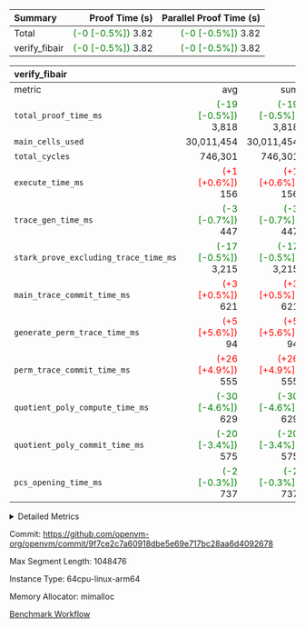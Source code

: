 | Summary | Proof Time (s) | Parallel Proof Time (s) |
|:---|---:|---:|
| Total | <span style='color: green'>(-0 [-0.5%])</span> 3.82 | <span style='color: green'>(-0 [-0.5%])</span> 3.82 |
| verify_fibair | <span style='color: green'>(-0 [-0.5%])</span> 3.82 | <span style='color: green'>(-0 [-0.5%])</span> 3.82 |


| verify_fibair |||||
|:---|---:|---:|---:|---:|
|metric|avg|sum|max|min|
| `total_proof_time_ms ` | <span style='color: green'>(-19 [-0.5%])</span> 3,818 | <span style='color: green'>(-19 [-0.5%])</span> 3,818 | <span style='color: green'>(-19 [-0.5%])</span> 3,818 | <span style='color: green'>(-19 [-0.5%])</span> 3,818 |
| `main_cells_used     ` |  30,011,454 |  30,011,454 |  30,011,454 |  30,011,454 |
| `total_cycles        ` |  746,301 |  746,301 |  746,301 |  746,301 |
| `execute_time_ms     ` | <span style='color: red'>(+1 [+0.6%])</span> 156 | <span style='color: red'>(+1 [+0.6%])</span> 156 | <span style='color: red'>(+1 [+0.6%])</span> 156 | <span style='color: red'>(+1 [+0.6%])</span> 156 |
| `trace_gen_time_ms   ` | <span style='color: green'>(-3 [-0.7%])</span> 447 | <span style='color: green'>(-3 [-0.7%])</span> 447 | <span style='color: green'>(-3 [-0.7%])</span> 447 | <span style='color: green'>(-3 [-0.7%])</span> 447 |
| `stark_prove_excluding_trace_time_ms` | <span style='color: green'>(-17 [-0.5%])</span> 3,215 | <span style='color: green'>(-17 [-0.5%])</span> 3,215 | <span style='color: green'>(-17 [-0.5%])</span> 3,215 | <span style='color: green'>(-17 [-0.5%])</span> 3,215 |
| `main_trace_commit_time_ms` | <span style='color: red'>(+3 [+0.5%])</span> 621 | <span style='color: red'>(+3 [+0.5%])</span> 621 | <span style='color: red'>(+3 [+0.5%])</span> 621 | <span style='color: red'>(+3 [+0.5%])</span> 621 |
| `generate_perm_trace_time_ms` | <span style='color: red'>(+5 [+5.6%])</span> 94 | <span style='color: red'>(+5 [+5.6%])</span> 94 | <span style='color: red'>(+5 [+5.6%])</span> 94 | <span style='color: red'>(+5 [+5.6%])</span> 94 |
| `perm_trace_commit_time_ms` | <span style='color: red'>(+26 [+4.9%])</span> 555 | <span style='color: red'>(+26 [+4.9%])</span> 555 | <span style='color: red'>(+26 [+4.9%])</span> 555 | <span style='color: red'>(+26 [+4.9%])</span> 555 |
| `quotient_poly_compute_time_ms` | <span style='color: green'>(-30 [-4.6%])</span> 629 | <span style='color: green'>(-30 [-4.6%])</span> 629 | <span style='color: green'>(-30 [-4.6%])</span> 629 | <span style='color: green'>(-30 [-4.6%])</span> 629 |
| `quotient_poly_commit_time_ms` | <span style='color: green'>(-20 [-3.4%])</span> 575 | <span style='color: green'>(-20 [-3.4%])</span> 575 | <span style='color: green'>(-20 [-3.4%])</span> 575 | <span style='color: green'>(-20 [-3.4%])</span> 575 |
| `pcs_opening_time_ms ` | <span style='color: green'>(-2 [-0.3%])</span> 737 | <span style='color: green'>(-2 [-0.3%])</span> 737 | <span style='color: green'>(-2 [-0.3%])</span> 737 | <span style='color: green'>(-2 [-0.3%])</span> 737 |



<details>
<summary>Detailed Metrics</summary>

|  | verify_program_compile_ms | total_cells | stark_prove_excluding_trace_time_ms | quotient_poly_compute_time_ms | quotient_poly_commit_time_ms | perm_trace_commit_time_ms | pcs_opening_time_ms | main_trace_commit_time_ms |
| --- | --- | --- | --- | --- | --- | --- | --- |
|  | 3 | 65,536 | 69 | 3 | 13 | 0 | 34 | 16 | 

| air_name | rows | quotient_deg | main_cols | interactions | constraints | cells |
| --- | --- | --- | --- | --- | --- | --- |
| AccessAdapterAir<2> |  | 4 |  | 5 | 12 |  | 
| AccessAdapterAir<4> |  | 4 |  | 5 | 12 |  | 
| AccessAdapterAir<8> |  | 4 |  | 5 | 12 |  | 
| FibonacciAir | 32,768 | 1 | 2 |  | 5 | 65,536 | 
| FriReducedOpeningAir |  | 4 |  | 35 | 59 |  | 
| NativePoseidon2Air<BabyBearParameters>, 1> |  | 4 |  | 31 | 302 |  | 
| PhantomAir |  | 4 |  | 3 | 4 |  | 
| ProgramAir |  | 1 |  | 1 | 4 |  | 
| VariableRangeCheckerAir |  | 1 |  | 1 | 4 |  | 
| VmAirWrapper<BranchNativeAdapterAir, BranchEqualCoreAir<1> |  | 2 |  | 11 | 23 |  | 
| VmAirWrapper<JalNativeAdapterAir, JalCoreAir> |  | 4 |  | 7 | 6 |  | 
| VmAirWrapper<NativeAdapterAir<2, 0>, PublicValuesCoreAir> |  | 4 |  | 11 | 22 |  | 
| VmAirWrapper<NativeAdapterAir<2, 1>, FieldArithmeticCoreAir> |  | 4 |  | 15 | 23 |  | 
| VmAirWrapper<NativeLoadStoreAdapterAir<1>, NativeLoadStoreCoreAir<1> |  | 4 |  | 19 | 31 |  | 
| VmAirWrapper<NativeVectorizedAdapterAir<4>, FieldExtensionCoreAir> |  | 4 |  | 15 | 23 |  | 
| VmConnectorAir |  | 4 |  | 3 | 8 |  | 
| VolatileBoundaryAir |  | 4 |  | 4 | 16 |  | 

| group | trace_gen_time_ms | total_proof_time_ms | total_cycles | total_cells | stark_prove_excluding_trace_time_ms | quotient_poly_compute_time_ms | quotient_poly_commit_time_ms | perm_trace_commit_time_ms | pcs_opening_time_ms | main_trace_commit_time_ms | main_cells_used | generate_perm_trace_time_ms | execute_time_ms |
| --- | --- | --- | --- | --- | --- | --- | --- | --- | --- | --- | --- | --- | --- |
| verify_fibair | 447 | 3,818 | 746,301 | 89,839,640 | 3,215 | 629 | 575 | 555 | 737 | 621 | 30,011,454 | 94 | 156 | 

| group | air_name | rows | prep_cols | perm_cols | main_cols | cells |
| --- | --- | --- | --- | --- | --- | --- |
| verify_fibair | AccessAdapterAir<2> | 131,072 |  | 16 | 11 | 3,538,944 | 
| verify_fibair | AccessAdapterAir<4> | 65,536 |  | 16 | 13 | 1,900,544 | 
| verify_fibair | AccessAdapterAir<8> | 32,768 |  | 16 | 17 | 1,081,344 | 
| verify_fibair | FriReducedOpeningAir | 512 |  | 76 | 64 | 71,680 | 
| verify_fibair | NativePoseidon2Air<BabyBearParameters>, 1> | 8,192 |  | 36 | 348 | 3,145,728 | 
| verify_fibair | PhantomAir | 16,384 |  | 8 | 6 | 229,376 | 
| verify_fibair | ProgramAir | 8,192 |  | 8 | 10 | 147,456 | 
| verify_fibair | VariableRangeCheckerAir | 262,144 | 2 | 8 | 1 | 2,359,296 | 
| verify_fibair | VmAirWrapper<BranchNativeAdapterAir, BranchEqualCoreAir<1> | 262,144 |  | 28 | 23 | 13,369,344 | 
| verify_fibair | VmAirWrapper<JalNativeAdapterAir, JalCoreAir> | 32,768 |  | 12 | 10 | 720,896 | 
| verify_fibair | VmAirWrapper<NativeAdapterAir<2, 1>, FieldArithmeticCoreAir> | 524,288 |  | 20 | 30 | 26,214,400 | 
| verify_fibair | VmAirWrapper<NativeLoadStoreAdapterAir<1>, NativeLoadStoreCoreAir<1> | 524,288 |  | 24 | 41 | 34,078,720 | 
| verify_fibair | VmAirWrapper<NativeVectorizedAdapterAir<4>, FieldExtensionCoreAir> | 8,192 |  | 20 | 40 | 491,520 | 
| verify_fibair | VmConnectorAir | 2 | 1 | 8 | 4 | 24 | 
| verify_fibair | VolatileBoundaryAir | 131,072 |  | 8 | 11 | 2,490,368 | 

</details>


Commit: https://github.com/openvm-org/openvm/commit/9f7ce2c7a60918dbe5e69e717bc28aa6d4092678

Max Segment Length: 1048476

Instance Type: 64cpu-linux-arm64

Memory Allocator: mimalloc

[Benchmark Workflow](https://github.com/openvm-org/openvm/actions/runs/12685184300)

